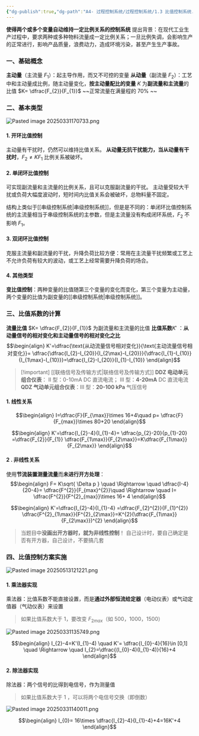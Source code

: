 ```yaml
---
{"dg-publish":true,"dg-path":"A4- 过程控制系统/过程控制系统/1.3 比值控制系统.md","permalink":"/A4- 过程控制系统/过程控制系统/1.3 比值控制系统/","dgPassFrontmatter":true,"noteIcon":"","created":"2025-03-21T09:53:29.000+08:00","updated":"2025-09-05T12:17:48.000+08:00"}
---
```


**使得两个或多个变量自动维持一定比例关系的控制系统**
提出背景：在现代工业生产过程中，要求两种或多种物料流量成一定比例关系；一旦比例失调，会影响生产的正常进行，影响产品质量，浪费动力，造成环境污染，甚至产生生产事故。
### 一、基础概念
**主动量**（主流量 $F_{1}$）：起主导作用，而又不可控的变量
**从动量**（副流量 $F_{2}$）：工艺中和主动量成比例，随主动量变化，**按主动量配比的变量**
$K$ 为**副流量和主流量**的比值 $K= \dfrac{F_{2}}{F_{1}}$    ~~正常流量在满量程的 70% ~~

### 二、基本类型
![Pasted image 20250331170733.png](/img/user/Functional%20files/Photo%20Resources/Pasted%20image%2020250331170733.png)

#### 1. 开环比值控制
主动量有干扰时，仍然可以维持比值关系。
**从动量无抗干扰能力，当从动量有干扰时**，$F_{2} \neq KF_{1}$  比例关系被破坏。

#### 2. 单闭环比值控制
可实现副流量和主流量的比例关系，且可以克服副流量的干扰。
主动量受较大干扰或负荷大幅度波动时，短时间内比值关系会被破坏，总物料量不固定。

结构上类似于[[串级控制系统\|串级控制系统]]，但是是不同的：单闭环比值控制系统的主流量相当于串级控制系统的主参数，但是主流量没有构成闭环系统，$F_{2}$ 不影响 $F_{1}$。

#### 3. 双闭环比值控制
克服主流量和副流量的干扰，升降负荷比较方便：常用在主流量干扰频繁或工艺上不允许负荷有较大的波动，或工艺上经常需要升降负荷的场合。
#### 4. 其他类型
**变比值控制**：两种变量的比值随第三个变量的变化而变化，第三个变量为主动量，两个变量的比值为副变量的[[串级控制系统\|串级控制系统]]。

### 三、比值系数的计算
**流量比值**  $K= \dfrac{F_{2}}{F_{1}}$ 为副流量和主流量的比值
**比值系数**$K'$ ：**从动量信号的相对变化和主动量信号的相对变化之比**
$$\begin{align}
K'=\dfrac{\text{从动流量信号相对变化}}{\text{主动流量信号相对变化}}= \dfrac{\dfrac{I_{2}-I_{20}}{I_{2\max}-I_{20}}}{\dfrac{I_{1}-I_{10}}{I_{1\max}-I_{10}}}=\dfrac{I_{2}-I_{20}}{I_{1}-I_{10}}
\end{align}$$

> [!important] [[联络信号及传输方式\|联络信号及传输方式]]
> **DDZ 电动单元组合仪表**： II 型：0-10mA DC 直流电流； III 型：**4-20mA** DC 直流电流
> **QDZ 气动单元组合仪表**：III 型：**20-100 kPa** 气压信号
#### 1. 线性关系
$$\begin{align}
I=\dfrac{F}{F_{\max}}\times 16+4\quad  p= \dfrac{F}{F_{max}}\times 80+20
\end{align}$$

$$\begin{align}
K'=\dfrac{I_{2}-4}{I_{1}-4}= \dfrac{p_{2}-20}{p_{1}-20} =\dfrac{F_{2}}{F_{1}} \dfrac{F_{1\max}}{F_{2\max}}=K\dfrac{F_{1\max}}{F_{2\max}}
\end{align}$$
#### 2 . 非线性关系
使用**节流装置测量流量**而**未进行开方处理**：
$$\begin{align}
F= K\sqrt{ \Delta p } \quad \Rightarrow \quad \dfrac{I-4}{20-4}= \dfrac{F^{2}}{F_{max}^{2}}\quad \Rightarrow \quad I= \dfrac{F^{2}}{F^{2}_{max}}\times 16+ 4  
\end{align}$$

$$\begin{align}
K'=\dfrac{I_{2}-4}{I_{1}-4} =\dfrac{F_{2}^{2}}{F_{1}^{2}} \dfrac{F^{2}_{1\max}}{F^{2}_{2\max}}=K^{2}(\dfrac{F_{1\max}}{F_{2\max}})^{2}
\end{align}$$

> 当题目中**没画出开方器时，就为非线性控制**！
> 自己设计时，要自己确定是否有开方器，自己设计，不要搞几套

### 四、比值控制方案实施
![Pasted image 20250513121221.png](/img/user/Functional%20files/Photo%20Resources/Pasted%20image%2020250513121221.png)

#### 1. 乘法器实现
乘法器：比值系数不能直接设置，而是**通过外部恒流给定器**（电动仪表）或气动定值器（气动仪表）来设置
> 如果比值系数大于 1，要改变 $F_{2max}$（如 500，1000，1500） 


![Pasted image 20250331135749.png](/img/user/Functional%20files/Photo%20Resources/Pasted%20image%2020250331135749.png)

$$\begin{align}
I_{2}-4=K'(I_{1}-4)    \quad K'= \dfrac{I_{0}-4}{16}\in [0,1] \quad \Rightarrow \quad  I_{2}=\dfrac{(I_{0}-4)(I_{1}-4)}{16}+4
\end{align}$$

#### 2. 除法器实现
除法器：两个信号的比得到电信号，作为测量值
> 如果比值系数大于 1 ，可以将两个电信号交换（即倒数）

![Pasted image 20250331140011.png](/img/user/Functional%20files/Photo%20Resources/Pasted%20image%2020250331140011.png)

$$\begin{align}
I_{0}= 16\times \dfrac{I_{2}-4}{I_{1}-4}+4=16K'+4
\end{align}$$

